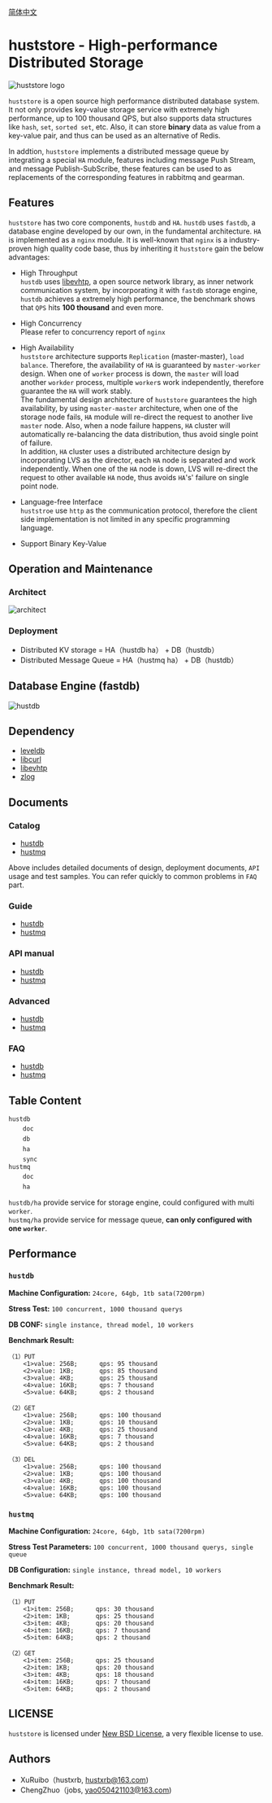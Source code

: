[简体中文](README_ZH.md)

# huststore - High-performance Distributed Storage #
![huststore logo](res/logo.png)

`huststore` is a open source high performance distributed database system. It not only provides key-value storage service with extremely high performance, up to 100 thousand QPS, but also supports data structures like `hash`, `set`, `sorted set`, etc. Also, it can store **binary** data as value from a key-value pair, and thus can be used as an alternative of Redis.

In addtion, `huststore` implements a distributed message queue by integrating a special `HA` module, features including message Push Stream, and message Publish-SubScribe, these features can be used to as replacements of the corresponding features in rabbitmq and gearman.

## Features ##
`huststore` has two core components, `hustdb` and `HA`. `hustdb` uses `fastdb`,  a database engine developed by our own, in the fundamental architecture. `HA` is implemented as a `nginx` module. It is well-known that `nginx` is a industry-proven high quality code base, thus by inheriting it `huststore` gain the below advantages:

* High Throughput  
`hustdb` uses [libevhtp](https://github.com/ellzey/libevhtp), a open source network library, as inner network communication system, by incorporating it with `fastdb` storage engine, `hustdb` achieves a extremely high performance, the benchmark shows that `QPS` hits **100 thousand** and even more.

* High Concurrency  
Please refer to concurrency report of `nginx`

* High Availability  
`huststore` architecture supports `Replication` (master-master), `load balance`. Therefore, the availability of `HA` is guaranteed by `master-worker` design. When one of `worker` process is down, the `master` will load another `workder` process, multiple `worker`s work independently, therefore guarantee the `HA` will work stably.  
The fundamental design architecture of `huststore` guarantees the high availability, by using `master-master` architecture, when one of the storage node fails, `HA` module will re-direct the request to another live `master` node. Also, when a node failure happens, `HA` cluster will automatically re-balancing the data distribution, thus avoid single point of failure.  
In addition, `HA` cluster uses a distributed architecture design by incorporating LVS as the director, each `HA` node is separated and work independently. When one of the `HA` node is down, LVS will re-direct the request to other available `HA` node, thus avoids `HA`'s' failure on single point node.

* Language-free Interface  
`huststroe` use `http` as the communication protocol, therefore the client side implementation is not limited in any specific programming language.

* Support Binary Key-Value  

## Operation and Maintenance ##

### Architect ###
![architect](res/architect.png)

### Deployment ###
* Distributed KV storage  = HA（hustdb ha） + DB（hustdb）
* Distributed Message Queue  = HA（hustmq ha） + DB（hustdb）

## Database Engine (fastdb) ##
![hustdb](res/hustdb.png)

## Dependency ##
* [leveldb](https://github.com/google/leveldb)
* [libcurl](https://curl.haxx.se/libcurl/)
* [libevhtp](https://github.com/ellzey/libevhtp)
* [zlog](https://github.com/HardySimpson/zlog)

## Documents ##

### Catalog ###
* [hustdb](hustdb/doc/doc/en/index.md)
* [hustmq](hustmq/doc/doc/en/index.md)

Above includes detailed documents of design, deployment documents, `API` usage and test samples. You can refer quickly to common problems in `FAQ` part.

### Guide ###
* [hustdb](hustdb/doc/doc/en/guide/index.md)
* [hustmq](hustmq/doc/doc/en/guide/index.md)

### API manual ###
* [hustdb](hustdb/doc/doc/en/api/index.md)
* [hustmq](hustmq/doc/doc/en/api/index.md)

### Advanced ###
* [hustdb](hustdb/doc/doc/en/advanced/index.md)
* [hustmq](hustmq/doc/doc/en/advanced/index.md)

### FAQ ###
* [hustdb](hustdb/doc/doc/en/appendix/faq.md)
* [hustmq](hustmq/doc/doc/en/appendix/faq.md)

## Table Content ##

`hustdb`  
　　`doc`  
　　`db`  
　　`ha`  
　　`sync`    
`hustmq`  
　　`doc`  
　　`ha`  

`hustdb/ha` provide service for storage engine, could configured with multi `worker`.  
`hustmq/ha` provide service for message queue, **can only configured with one `worker`**.

## Performance ##

### `hustdb` ###

**Machine Configuration:** `24core, 64gb, 1tb sata(7200rpm)`

**Stress Test:** `100 concurrent, 1000 thousand querys`

**DB CONF:** `single instance, thread model, 10 workers`

**Benchmark Result:**

    （1）PUT
    	<1>value: 256B;      qps: 95 thousand
	    <2>value: 1KB;       qps: 85 thousand
	    <3>value: 4KB;       qps: 25 thousand
	    <4>value: 16KB;      qps: 7 thousand
	    <5>value: 64KB;      qps: 2 thousand

	（2）GET
	    <1>value: 256B;      qps: 100 thousand
	    <2>value: 1KB;       qps: 10 thousand
	    <3>value: 4KB;       qps: 25 thousand
	    <4>value: 16KB;      qps: 7 thousand
	    <5>value: 64KB;      qps: 2 thousand

	（3）DEL
    	<1>value: 256B;      qps: 100 thousand
	    <2>value: 1KB;       qps: 100 thousand
    	<3>value: 4KB;       qps: 100 thousand
    	<4>value: 16KB;      qps: 100 thousand
    	<5>value: 64KB;      qps: 100 thousand

### `hustmq` ###

**Machine Configuration:** `24core, 64gb, 1tb sata(7200rpm)`

**Stress Test Parameters:** `100 concurrent, 1000 thousand querys, single queue`

**DB Configuration:** `single instance, thread model, 10 workers`

**Benchmark Result:**

    （1）PUT
	    <1>item: 256B;      qps: 30 thousand
	    <2>item: 1KB;       qps: 25 thousand
	    <3>item: 4KB;       qps: 20 thousand
	    <4>item: 16KB;      qps: 7 thousand
	    <5>item: 64KB;      qps: 2 thousand

	（2）GET
	    <1>item: 256B;      qps: 25 thousand
	    <2>item: 1KB;       qps: 20 thousand
	    <3>item: 4KB;       qps: 18 thousand
	    <4>item: 16KB;      qps: 7 thousand
	    <5>item: 64KB;      qps: 2 thousand

## LICENSE ##

`huststore` is licensed under [New BSD License](https://opensource.org/licenses/BSD-3-Clause), a very flexible license to use.

## Authors ##

* XuRuibo（hustxrb, hustxrb@163.com)  
* ChengZhuo（jobs, yao050421103@163.com)  